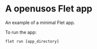 # A openusos Flet app

An example of a minimal Flet app.

To run the app:

```
flet run [app_directory]
```